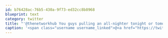 ```yaml
---
id: b76428ac-76b5-430a-9f73-ed32cc8b8968
blueprint: text
category: twitter
title: "'@thenetworkhub You guys pulling an all-nighter tonight or tomorrow?"
caption: '<span class="username username_linked">@<a href="https://twitter.com/thenetworkhub" title="The Network Hub">thenetworkhub</a></span> You guys pulling an all-nighter tonight or tomorrow?'
---
```

